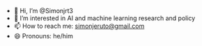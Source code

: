 - 👋 Hi, I’m @Simonjrt3
- 👀 I’m interested in AI and machine learning research and policy
- 📫 How to reach me: simonjeruto@gmail.com
- 😄 Pronouns: he/him

<!---
Simonjrt3/Simonjrt3 is a ✨ special ✨ repository because its `README.md` (this file) appears on your GitHub profile.
You can click the Preview link to take a look at your changes.
--->
